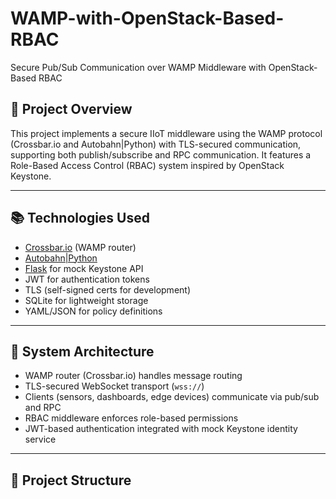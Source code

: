 # WAMP-with-OpenStack-Based-RBAC
Secure Pub/Sub Communication over WAMP Middleware with OpenStack-Based RBAC

## 📌 Project Overview

This project implements a secure IIoT middleware using the WAMP protocol (Crossbar.io and Autobahn|Python) with TLS-secured communication, supporting both publish/subscribe and RPC communication. It features a Role-Based Access Control (RBAC) system inspired by OpenStack Keystone.

---

## 📚 Technologies Used

- [Crossbar.io](https://crossbar.io/) (WAMP router)
- [Autobahn|Python](https://github.com/crossbario/autobahn-python)
- [Flask](https://flask.palletsprojects.com/) for mock Keystone API
- JWT for authentication tokens
- TLS (self-signed certs for development)
- SQLite for lightweight storage
- YAML/JSON for policy definitions

---

## 🧱 System Architecture

- WAMP router (Crossbar.io) handles message routing
- TLS-secured WebSocket transport (`wss://`)
- Clients (sensors, dashboards, edge devices) communicate via pub/sub and RPC
- RBAC middleware enforces role-based permissions
- JWT-based authentication integrated with mock Keystone identity service

---

## 📂 Project Structure

